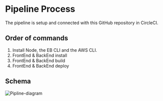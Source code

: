 # Pipeline Process

The pipeline is setup and connected with this GitHub repository in CircleCI.

## Order of commands

1. Install Node, the EB CLI and the AWS CLI.
2. FrontEnd & BackEnd install
3. FrontEnd & BackEnd build
4. FrontEnd & BackEnd deploy

## Schema

![Pipline-diagram](https://user-images.githubusercontent.com/90225424/193321902-0f8134e2-38f3-445f-8006-845292f6ab8d.png)
